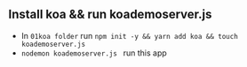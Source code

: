 ## Install koa && run koademoserver.js 
- In `01koa folder` run `npm init -y && yarn add koa && touch koademoserver.js `
- `nodemon koademoserver.js ` run this app 